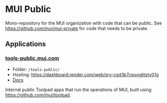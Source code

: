 # MUI Public

Mono-repository for the MUI organization with code that can be public.
See https://github.com/mui/mui-private for code that needs to be private.

## Applications

### [tools-public.mui.com](https://tools-public.mui.com/)

- Folder: `/tools-public/`
- Hosting: https://dashboard.render.com/web/srv-cgd3k7ceoogljtstv01g
- [Docs](./tools-public/#readme)

Internal public Toolpad apps that run the operations of MUI, built using https://github.com/mui/toolpad.
